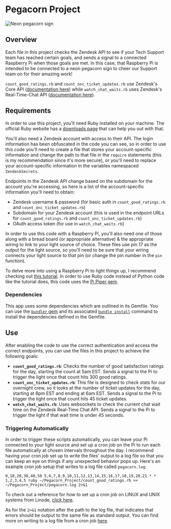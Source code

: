 # Pegacorn Project #

![Neon pegacorn sign](https://d1nvcfeljt87mm.cloudfront.net/items/271C0r422B013L1z0T0P/Image%202018-07-09%20at%2010.01.59%20PM.png?X-CloudApp-Visitor-Id=d596462286e4c525c1c75b475db911c0&v=de49e146)

## Overview ##
Each file in this project checks the Zendesk API to see if your Tech Support team has reached certain goals, and sends a signal to a connected Raspberry Pi when those goals are met.
In this case, that Raspberry Pi is intended to be connected to a neon pegacorn sign to cheer our Support team on for their amazing work!

`count_good_ratings.rb` and `count_onc_ticket_updates.rb` use Zendesk's Core API ([documentation here](https://developer.zendesk.com/rest_api/docs/core/introduction)) 
while `watch_chat_waits.rb` uses Zendesk's Real-Time-Chat API ([documentation here](https://developer.zendesk.com/rest_api/docs/chat/apis)).

## Requirements ##
In order to use this project, you'll need Ruby installed on your machine.  The official Ruby website has a [downloads page](https://www.ruby-lang.org/en/downloads/) that can help you out with that.

You'll also need a Zendesk account with access to their API. The login information has been obfuscated in the code you can see, so in order to use this code
you'll need to create a file that stores your account-specific information and change the path to that file in the `require` statements (this is my recommendation since it's more secure), or you'll need to
replace your account-specific information in the variables namespaced `ZendeskSecrets`.  

Endpoints in the Zendesk API change based on the subdomain for the account you're accessing, so here is a list of the account-specific information you'll need to obtain:

* Zendesk username & password (for basic auth in `count_good_ratings.rb` and `count_onc_ticket_updates.rb`)
* Subdomain for your Zendesk account (this is used in the endpoint URLs for `count_good_ratings.rb` and `count_onc_ticket_updates.rb`) 
* OAuth access token (for use in `watch_chat_waits.rb`)

In order to use this code with a Raspberry Pi, you'll also need one of those along with a bread board (or appropriate alternative) & the appropriate wiring to link to your light source of choice.
These files use pin 17 as the output for the light source, so you'll need to be sure that your wiring connects your light source to that pin (or change the pin number in the `pin` function).  

To delve more into using a Raspberry Pi to light things up, I recommend checking out [this tutorial](https://thepihut.com/blogs/raspberry-pi-tutorials/27968772-turning-on-an-led-with-your-raspberry-pis-gpio-pins).
In order to use Ruby code instead of Python code like the tutorial does, this code uses the [Pi Piper gem](https://github.com/jwhitehorn/pi_piper).

### Dependencies ##
This app uses some dependencies which are outlined in its Gemfile.  You can use the [`bundler` gem](https://bundler.io/) and its associated 
[`bundle install`](https://bundler.io/v1.16/man/bundle-install.1.html) command to install the dependencies defined in the Gemfile.

## Use ##
After enabling the code to use the correct authentication and access the correct endpoints, you can use the files in this project to achieve the following goals:

* **`count_good_ratings.rb`**: Checks the number of good satisfaction ratings for the day, starting the count at 5am EST.  Sends a signal to the Pi to trigger the light once that count hits 300 good ratings.
* **`count_onc_ticket_updates.rb`**: This file is designed to check stats for our overnight crew, so it looks at the number  of ticket updates for the day, starting at 8pm EST and ending at 6am EST.  Sends a signal to the Pi to trigger the light once that count hits 45 ticket updates.
* **`watch_chat_waits.rb`**: Uses websockets to check the current chat wait time on the Zendesk Real-Time Chat API.  Sends a signal to the Pi to trigger the light if that wait time is under 45 seconds.

### Triggering Automatically ###
In order to trigger these scripts automatically, you can leave your Pi connected to your light source and set up a cron job on the Pi to run each file automatically at chosen intervals throughout the day.
I recommend having your cron job set up to write the files' output to a log file so that you can keep an eye on things if any unexpected behavior pops up. Here's an example cron job setup that writes to a log file called 
`pegacorn.log`: 

`0,10,20,30,40,50 5,6,7,8,9,10,11,12,13,14,15,16,17,18,19,20,21 * * 1,2,3,4,5 ruby ~/Pegacorn_Project/count_good_ratings.rb >> ~/Pegacorn_Project/pegacorn.log 2>&1`

To check out a reference for how to set up a cron job on LINUX and UNIX systems from Linode, [click here](https://www.linode.com/docs/tools-reference/tools/schedule-tasks-with-cron/). 

As for the `2>&1` notation after the path to the log file, that indicates that errors should be output to the same file as standard output.  You can find more on writing to a log file from a cron
job [here](https://www.thegeekstuff.com/2012/07/crontab-log/).





